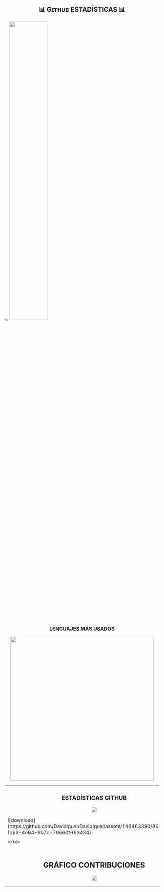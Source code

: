 <!--Github stats Table--> 
<h2 align="center">📊 Gɪᴛʜᴜʙ ESTADÍSTICAS 📊</h2>
<tr>
<table width="100%">
    <td width="50%">
      <h3 align="center"><strong>ESTADÍSTICAS GITHUB</strong></h3>
      <p align="center">
        <a href="https://github.com/Davidigual/DavidIgual">
          <img align="center" src="https://github-readme-stats.vercel.app/api?username=Davidigual&count_private=true&show_icons=trueline_height=21&bg_color=0,EC6C6C,FFD479,FFFC79,73FA79&theme=graywhite"/>
            </a>
      </p>![download](https://github.com/Davidigual/DavidIgual/assets/146463390/86424282-fb63-4e64-9b7c-70660f963434)

    </td>
</tr>
    <tr><
 <img align="center" src=" https://github.com/Davidigual/DavidIgual/assets/146463390/eb4efeaf-018b-4de8-889a-87e3196d53b5"/
    <td width="50%">
      <h3 align="center"><strong>LENGUAJES MÁS USADOS</strong></h3>
      <p align="center">
        <a href="https://github.com/Davidigual/DavidIgual/cryptos">
          <img align="center" width="470" src="https://github-readme-stats.vercel.app/api/top-langs/?username=Davidigual&&layout=compact&bg_color=0,73FA79,73FDFF,7A81FF&theme=graywhite" />
        </a>
      </p>
    </td>
    </tr>
        <tr>
    <td width="50%">
     <h2 align="center">GRÁFICO CONTRIBUCIONES</h2>
<div align="center">
    <img src="https://github-readme-activity-graph.vercel.app/graph?username=Davidigual&bg_color=011627&color=79d3c3&line=c792ea&point=ffeb95&area=true&hide_border=false" border-radius="15">
</div>
        </a>
      </p>
    </td>
    </tr>
</table>
<br />
</div>
